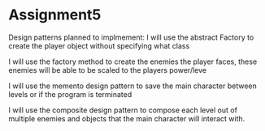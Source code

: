 # Assignment5
Design patterns planned to implmement:
I will use the abstract Factory to create the player object without specifying what class

I will use the factory method to create the enemies the player faces, these enemies will be able to be scaled to the players power/leve

I will use the memento design pattern to save the main character between levels or if the program is terminated

I will use the composite design pattern to compose each level out of multiple enemies and objects that the main character will interact with.
